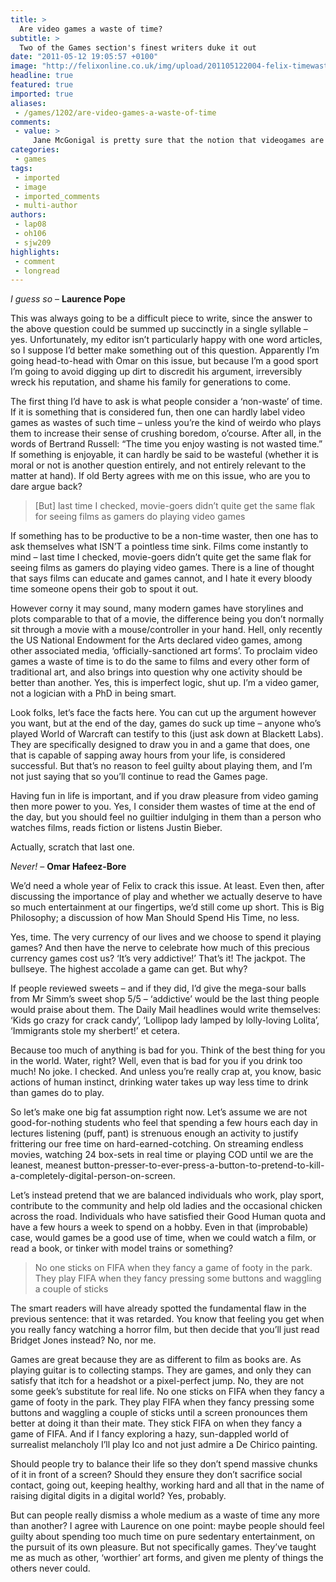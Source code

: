 ```yaml
---
title: >
  Are video games a waste of time?
subtitle: >
  Two of the Games section's finest writers duke it out
date: "2011-05-12 19:05:57 +0100"
image: "http://felixonline.co.uk/img/upload/201105122004-felix-timewaster.jpg"
headline: true
featured: true
imported: true
aliases:
 - /games/1202/are-video-games-a-waste-of-time
comments:
 - value: >
     Jane McGonigal is pretty sure that the notion that videogames are a waste of time is a serious problem that needs tackling. She describes games as "the most productive thing we can do". Highly interesting talk by here: <br> <br>http://www.ted.com/talks/view/lang/eng//id/799 <br> <br>Good talk though, chaps.,Jane McGonigal is pretty sure that the notion that videogames are a waste of time is a serious problem that needs tackling. She describes games as "the most productive thing we can do". Highly interesting talk by here: <br> <br>http://www.ted.com/talks/view/lang/eng//id/799 <br> <br>Good talk though, chaps.,like,like,nice article, well written! <br>some people go to imperial from my old school. <br>bai,nice article, well written! <br>some people go to imperial from my old school. <br>bai,Now I feel situpd. That's cleared it up for me,Now I feel situpd. That's cleared it up for me,CTzbVq <a href="http://kszifakccvjd.com/">kszifakccvjd</a>,CTzbVq <a href="http://kszifakccvjd.com/">kszifakccvjd</a>
categories:
 - games
tags:
 - imported
 - image
 - imported_comments
 - multi-author
authors:
 - lap08
 - oh106
 - sjw209
highlights:
 - comment
 - longread
---
```


_I guess so_ – __Laurence Pope__

This was always going to be a difficult piece to write, since the answer to the above question could be summed up succinctly in a single syllable – yes. Unfortunately, my editor isn’t particularly happy with one word articles, so I suppose I’d better make something out of this question. Apparently I’m going head-to-head with Omar on this issue, but because I’m a good sport I’m going to avoid digging up dirt to discredit his argument, irreversibly wreck his reputation, and shame his family for generations to come.

The first thing I’d have to ask is what people consider a ‘non-waste’ of time. If it is something that is considered fun, then one can hardly label video games as wastes of such time – unless you’re the kind of weirdo who plays them to increase their sense of crushing boredom, o’course. After all, in the words of Bertrand Russell: “The time you enjoy wasting is not wasted time.” If something is enjoyable, it can hardly be said to be wasteful (whether it is moral or not is another question entirely, and not entirely relevant to the matter at hand). If old Berty agrees with me on this issue, who are you to dare argue back?

> [But] last time I checked, movie-goers didn’t quite get the same flak for seeing films as gamers do playing video games

If something has to be productive to be a non-time waster, then one has to ask themselves what ISN’T a pointless time sink. Films come instantly to mind – last time I checked, movie-goers didn’t quite get the same flak for seeing films as gamers do playing video games. There is a line of thought that says films can educate and games cannot, and I hate it every bloody time someone opens their gob to spout it out.

However corny it may sound, many modern games have storylines and plots comparable to that of a movie, the difference being you don’t normally sit through a movie with a mouse/controller in your hand. Hell, only recently the US National Endowment for the Arts declared video games, among other associated media, ‘officially-sanctioned art forms’. To proclaim video games a waste of time is to do the same to films and every other form of traditional art, and also brings into question why one activity should be better than another. Yes, this is imperfect logic, shut up. I’m a video gamer, not a logician with a PhD in being smart.

Look folks, let’s face the facts here. You can cut up the argument however you want, but at the end of the day, games do suck up time – anyone who’s played World of Warcraft can testify to this (just ask down at Blackett Labs). They are specifically designed to draw you in and a game that does, one that is capable of sapping away hours from your life, is considered successful. But that’s no reason to feel guilty about playing them, and I’m not just saying that so you’ll continue to read the Games page.

Having fun in life is important, and if you draw pleasure from video gaming then more power to you. Yes, I consider them wastes of time at the end of the day, but you should feel no guiltier indulging in them than a person who watches films, reads fiction or listens Justin Bieber.

Actually, scratch that last one.

_Never!_ – __Omar Hafeez-Bore__

We’d need a whole year of Felix to crack this issue. At least. Even then, after discussing the importance of play and whether we actually deserve to have so much entertainment at our fingertips, we’d still come up short. This is Big Philosophy; a discussion of how Man Should Spend His Time, no less.

Yes, time. The very currency of our lives and we choose to spend it playing games? And then have the nerve to celebrate how much of this precious currency games cost us? ‘It’s very addictive!’ That’s it! The jackpot. The bullseye. The highest accolade a game can get. But why?

If people reviewed sweets – and if they did, I’d give the mega-sour balls from Mr Simm’s sweet shop 5/5 – ‘addictive’ would be the last thing people would praise about them. The Daily Mail headlines would write themselves: ‘Kids go crazy for crack candy’, ‘Lollipop lady lamped by lolly-loving Lolita’, ‘Immigrants stole my sherbert!’ et cetera.

Because too much of anything is bad for you. Think of the best thing for you in the world. Water, right? Well, even that is bad for you if you drink too much! No joke. I checked. And unless you’re really crap at, you know, basic actions of human instinct, drinking water takes up way less time to drink than games do to play.

So let’s make one big fat assumption right now. Let’s assume we are not good-for-nothing students who feel that spending a few hours each day in lectures listening (puff, pant) is strenuous enough an activity to justify frittering our free time on hard-earned-cotching. On streaming endless movies, watching 24 box-sets in real time or playing COD until we are the leanest, meanest button-presser-to-ever-press-a-button-to-pretend-to-kill-a-completely-digital-person-on-screen.

Let’s instead pretend that we are balanced individuals who work, play sport, contribute to the community and help old ladies and the occasional chicken across the road. Individuals who have satisfied their Good Human quota and have a few hours a week to spend on a hobby. Even in that (improbable) case, would games be a good use of time, when we could watch a film, or read a book, or tinker with model trains or something?

> No one sticks on FIFA when they fancy a game of footy in the park. They play FIFA when they fancy pressing some buttons and waggling a couple of sticks

The smart readers will have already spotted the fundamental flaw in the previous sentence: that it was retarded. You know that feeling you get when you really fancy watching a horror film, but then decide that you’ll just read Bridget Jones instead? No, nor me.

Games are great because they are as different to film as books are. As playing guitar is to collecting stamps. They are games, and only they can satisfy that itch for a headshot or a pixel-perfect jump. No, they are not some geek’s substitute for real life. No one sticks on FIFA when they fancy a game of footy in the park. They play FIFA when they fancy pressing some buttons and waggling a couple of sticks until a screen pronounces them better at doing it than their mate. They stick FIFA on when they fancy a game of FIFA. And if I fancy exploring a hazy, sun-dappled world of surrealist melancholy I’ll play Ico and not just admire a De Chirico painting.

Should people try to balance their life so they don’t spend massive chunks of it in front of a screen? Should they ensure they don’t sacrifice social contact, going out, keeping healthy, working hard and all that in the name of raising digital digits in a digital world? Yes, probably.

But can people really dismiss a whole medium as a waste of time any more than another? I agree with Laurence on one point: maybe people should feel guilty about spending too much time on pure sedentary entertainment, on the pursuit of its own pleasure. But not specifically games. They’ve taught me as much as other, ‘worthier’ art forms, and given me plenty of things the others never could.

